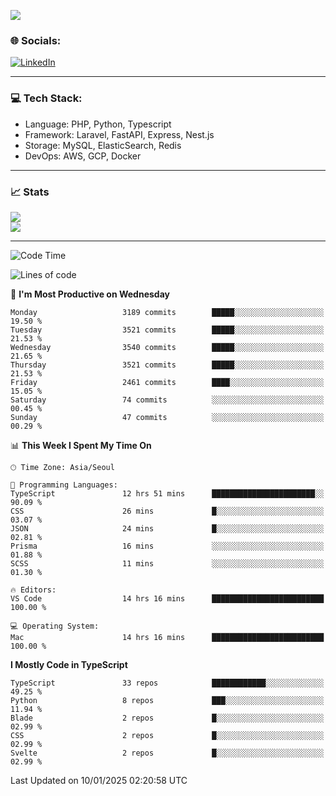 <!--[![](https://visitcount.itsvg.in/api?id=jin-wk&icon=7&color=12)](https://visitcount.itsvg.in)-->
<!--[![Hits](https://hits.seeyoufarm.com/api/count/incr/badge.svg?url=https%3A%2F%2Fgithub.com%2Fjin-wk&count_bg=%235F625C&title_bg=%23555555&icon=github.svg&icon_color=%23E7E7E7&title=Hits&edge_flat=false)](https://hits.seeyoufarm.com)-->
![](https://komarev.com/ghpvc/?username=jin-wk&color=lightgrey&style=for-the-badge)

### 🌐 Socials:
[![LinkedIn](https://img.shields.io/badge/LinkedIn-%230077B5.svg?logo=linkedin&logoColor=white)](https://linkedin.com/in/jinwook-lee-242625241) 

---

### 💻 Tech Stack:
  - Language: PHP, Python, Typescript
  - Framework: Laravel, FastAPI, Express, Nest.js
  - Storage: MySQL, ElasticSearch, Redis
  - DevOps: AWS, GCP, Docker

---

### 📈 Stats
![](https://github-readme-stats.vercel.app/api?username=jin-wk&theme=dark&hide_border=true&include_all_commits=true&count_private=true)<br/>
![](https://github-readme-streak-stats.herokuapp.com/?user=jin-wk&theme=dark&hide_border=true)<br/>

---

<!--START_SECTION:waka-->
![Code Time](http://img.shields.io/badge/Code%20Time-1%2C959%20hrs%207%20mins-blue)

![Lines of code](https://img.shields.io/badge/From%20Hello%20World%20I%27ve%20Written-4.4%20million%20lines%20of%20code-blue)

📅 **I'm Most Productive on Wednesday** 

```text
Monday                   3189 commits        █████░░░░░░░░░░░░░░░░░░░░   19.50 % 
Tuesday                  3521 commits        █████░░░░░░░░░░░░░░░░░░░░   21.53 % 
Wednesday                3540 commits        █████░░░░░░░░░░░░░░░░░░░░   21.65 % 
Thursday                 3521 commits        █████░░░░░░░░░░░░░░░░░░░░   21.53 % 
Friday                   2461 commits        ████░░░░░░░░░░░░░░░░░░░░░   15.05 % 
Saturday                 74 commits          ░░░░░░░░░░░░░░░░░░░░░░░░░   00.45 % 
Sunday                   47 commits          ░░░░░░░░░░░░░░░░░░░░░░░░░   00.29 % 
```


📊 **This Week I Spent My Time On** 

```text
🕑︎ Time Zone: Asia/Seoul

💬 Programming Languages: 
TypeScript               12 hrs 51 mins      ███████████████████████░░   90.09 % 
CSS                      26 mins             █░░░░░░░░░░░░░░░░░░░░░░░░   03.07 % 
JSON                     24 mins             █░░░░░░░░░░░░░░░░░░░░░░░░   02.81 % 
Prisma                   16 mins             ░░░░░░░░░░░░░░░░░░░░░░░░░   01.88 % 
SCSS                     11 mins             ░░░░░░░░░░░░░░░░░░░░░░░░░   01.30 % 

🔥 Editors: 
VS Code                  14 hrs 16 mins      █████████████████████████   100.00 % 

💻 Operating System: 
Mac                      14 hrs 16 mins      █████████████████████████   100.00 % 
```

**I Mostly Code in TypeScript** 

```text
TypeScript               33 repos            ████████████░░░░░░░░░░░░░   49.25 % 
Python                   8 repos             ███░░░░░░░░░░░░░░░░░░░░░░   11.94 % 
Blade                    2 repos             █░░░░░░░░░░░░░░░░░░░░░░░░   02.99 % 
CSS                      2 repos             █░░░░░░░░░░░░░░░░░░░░░░░░   02.99 % 
Svelte                   2 repos             █░░░░░░░░░░░░░░░░░░░░░░░░   02.99 % 
```




 Last Updated on 10/01/2025 02:20:58 UTC
<!--END_SECTION:waka-->
